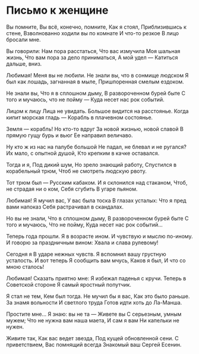 # Письмо к женщине

Вы помните,
Вы всё, конечно, помните,
Как я стоял,
Приблизившись к стене,
Взволнованно ходили вы по комнате
И что-то резкое
В лицо бросали мне.

Вы говорили:
Нам пора расстаться,
Что вас измучила
Моя шальная жизнь,
Что вам пора за дело приниматься,
А мой удел —
Катиться дальше, вниз.

Любимая!
Меня вы не любили.
Не знали вы, что в сонмище людском
Я был как лошадь, загнанная в мыле,
Пришпоренная смелым ездоком.

Не знали вы,
Что я в сплошном дыму,
В развороченном бурей быте
С того и мучаюсь, что не пойму —
Куда несет нас рок событий.

Лицом к лицу
Лица не увидать.
Большое видится на расстоянье.
Когда кипит морская гладь —
Корабль в плачевном состоянье.

Земля — корабль!
Но кто-то вдруг
За новой жизнью, новой славой
В прямую гущу бурь и вьюг
Ее направил величаво.

Ну кто ж из нас на палубе большой
Не падал, не блевал и не ругался?
Их мало, с опытной душой,
Кто крепким в качке оставался.

Тогда и я,
Под дикий шум,
Но зрело знающий работу,
Спустился в корабельный трюм,
Чтоб не смотреть людскую рвоту.

Тот трюм был —
Русским кабаком.
И я склонился над стаканом,
Чтоб, не страдая ни о ком,
Себя сгубить
В угаре пьяном.

Любимая!
Я мучил вас,
У вас была тоска
В глазах усталых:
Что я пред вами напоказ
Себя растрачивал в скандалах.

Но вы не знали,
Что в сплошном дыму,
В развороченном бурей быте
С того и мучаюсь,
Что не пойму,
Куда несет нас рок событий…

Теперь года прошли.
Я в возрасте ином.
И чувствую и мыслю по-иному.
И говорю за праздничным вином:
Хвала и слава рулевому!

Сегодня я
В ударе нежных чувств.
Я вспомнил вашу грустную усталость.
И вот теперь
Я сообщить вам мчусь,
Каков я был,
И что со мною сталось!

Любимая!
Сказать приятно мне:
Я избежал паденья с кручи.
Теперь в Советской стороне
Я самый яростный попутчик.

Я стал не тем,
Кем был тогда.
Не мучил бы я вас,
Как это было раньше.
За знамя вольности
И светлого труда
Готов идти хоть до Ла-Манша.

Простите мне…
Я знаю: вы не та —
Живете вы
С серьезным, умным мужем;
Что не нужна вам наша маета,
И сам я вам
Ни капельки не нужен.

Живите так,
Как вас ведет звезда,
Под кущей обновленной сени.
С приветствием,
Вас помнящий всегда
Знакомый ваш
Сергей Есенин.
